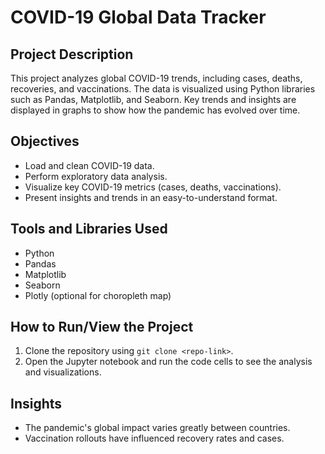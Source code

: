 # COVID-19 Global Data Tracker

## Project Description
This project analyzes global COVID-19 trends, including cases, deaths, recoveries, and vaccinations. The data is visualized using Python libraries such as Pandas, Matplotlib, and Seaborn. Key trends and insights are displayed in graphs to show how the pandemic has evolved over time.

## Objectives
- Load and clean COVID-19 data.
- Perform exploratory data analysis.
- Visualize key COVID-19 metrics (cases, deaths, vaccinations).
- Present insights and trends in an easy-to-understand format.

## Tools and Libraries Used
- Python
- Pandas
- Matplotlib
- Seaborn
- Plotly (optional for choropleth map)

## How to Run/View the Project
1. Clone the repository using `git clone <repo-link>`.
2. Open the Jupyter notebook and run the code cells to see the analysis and visualizations.

## Insights
- The pandemic's global impact varies greatly between countries.
- Vaccination rollouts have influenced recovery rates and cases.
